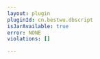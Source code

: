 ```yaml
---
layout: plugin
pluginId: cn.bestwu.dbscript
isJarAvailable: true
error: NONE
violations: []

---
```

